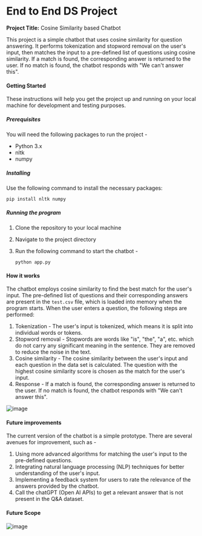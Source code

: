 # End to End DS Project

**Project Title:** Cosine Similarity based Chatbot

This project is a simple chatbot that uses cosine similarity for question answering. It performs tokenization and stopword removal on the user's input, then matches the input to a pre-defined list of questions using cosine similarity. If a match is found, the corresponding answer is returned to the user. If no match is found, the chatbot responds with "We can't answer this".

#### Getting Started

These instructions will help you get the project up and running on your local machine for development and testing purposes.

##### Prerequisites

You will need the following packages to run the project - 

* Python 3.x
* nltk
* numpy

##### Installing

Use the following command to install the necessary packages:

```
pip install nltk numpy
```

##### Running the program

1. Clone the repository to your local machine
2. Navigate to the project directory
3. Run the following command to start the chatbot -

    ```
    python app.py
    ```

#### How it works

The chatbot employs cosine similarity to find the best match for the user's input. The pre-defined list of questions and their corresponding answers are present in the `test.csv` file, which is loaded into memory when the program starts. When the user enters a question, the following steps are performed:

1. Tokenization - The user's input is tokenized, which means it is split into individual words or tokens.
2. Stopword removal - Stopwords are words like "is", "the", "a", etc. which do not carry any significant meaning in the sentence. They are removed to reduce the noise in the text.
3. Cosine similarity - The cosine similarity between the user's input and each question in the data set is calculated. The question with the highest cosine similarity score is chosen as the match for the user's input.
4. Response - If a match is found, the corresponding answer is returned to the user. If no match is found, the chatbot responds with "We can't answer this".

![image](https://github.com/pik1989/Cosine-Similarity-Chatbot/assets/34673684/ead0a0cc-b64c-4dd4-9753-4a89aebe9494)

#### Future improvements

The current version of the chatbot is a simple prototype. There are several avenues for improvement, such as - 

1. Using more advanced algorithms for matching the user's input to the pre-defined questions.
2. Integrating natural language processing (NLP) techniques for better understanding of the user's input.
3. Implementing a feedback system for users to rate the relevance of the answers provided by the chatbot.
4. Call the chatGPT (Open AI APIs) to get a relevant answer that is not present in the Q&A dataset.
   
#### Future Scope

![image](https://github.com/pik1989/Cosine-Similarity-Chatbot/assets/34673684/daa0de37-1588-4efd-805e-a3706b46ef2d)
